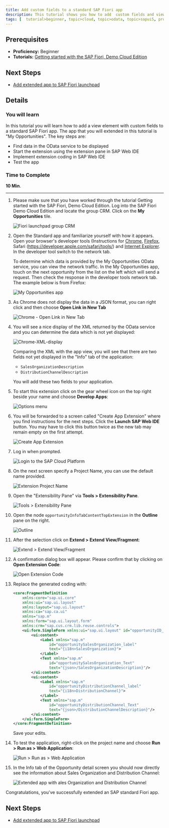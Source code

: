 ```yaml
---
title: Add custom fields to a standard SAP Fiori app
description: This tutorial shows you how to add  custom fields and view elements to a standard SAP Fiori app.
tags: [  tutorial>beginner, topic>cloud, topic>odata, topic>sapui5, products>sap-web-ide ]
---
```

## Prerequisites  
 - **Proficiency:** Beginner
 - **Tutorials:** [Getting started with the SAP Fiori, Demo Cloud Edition](http://www.sap.com/developer/tutorials/hcp-fiori-cloud-edition-start.html)

## Next Steps
 - [Add extended app to SAP Fiori launchpad](http://www.sap.com/developer/tutorials/hcp-fiori-cloud-edition-launchpad.html)

## Details
### You will learn  
In this tutorial you will learn how to add a view element with custom fields to a standard SAP Fiori app. The app that you will extended in this tutorial is "My Opportunities". The key steps are:

- Find data in the OData service to be displayed
- Start the extension using the extension pane in SAP Web IDE 
- Implement extension coding in SAP Web IDE
- Test the app

### Time to Complete
**10 Min**.

---

1. Please make sure that you have worked through the tutorial Getting started with the SAP Fiori, Demo Cloud Edition. Log into the SAP Fiori Demo Cloud Edition and locate the group CRM. Click on the **My Opportunities** tile.

    ![Fiori launchpad group CRM](6.png)

2. Open the Standard app and familiarize yourself with how it appears. Open your browser's developer tools (Instructions for [Chrome](https://developer.chrome.com/devtools), [Firefox](https://developer.mozilla.org/en-US/docs/Tools/Network_Monitor#Opening_the_Network_Monitor), Safari (https://developer.apple.com/safari/tools/) and [Internet Explorer](https://msdn.microsoft.com/en-us/library/gg589507.aspx). In the developer tool switch to the network tab. 

    To determine which data is provided by the My Opportunities OData service, you can view the network traffic. In the My Opportunities app, touch on the next opportunity from the list on the left which will send a request. Then check the response in the developer tools network tab. The example below is from Firefox:

    ![My Opportunities app](7.png)

3. As Chrome does not display the data in a JSON format, you can right click and then choose **Open Link in New Tab**

    ![Chrome - Open Link in New Tab](chrome-open-new-tab.png)

4. You will see a nice display of the XML returned by the OData service and you can determine the data which is not yet displayed:

    ![Chrome-XML-display](Chrome-XML-display.png)

    Comparing the XML with the app view, you will see that there are two fields not yet displayed in the "Info" tab of the application:

    - `SalesOrganizationDescription`
    - `DistributionChannelDescription`
    
    You will add these two fields to your application. 
    
5. To start this extension click on the gear wheel icon on the top right beside your name and choose **Develop Apps**:

    ![Options menu](8.png)

6. You will be forwarded to a screen called "Create App Extension" where you find instructions for the next steps. Click the **Launch SAP Web IDE** button. You may have to click this button twice as the new tab may remain empty on the first attempt.

    ![Create App Extension](9.png)

7. Log in when prompted.

    ![Login to the SAP Cloud Platform](10.png)

8. On the next screen specify a Project Name, you can use the default name provided.

    ![Extension Project Name](11.png)

10. Open the "Extensibility Pane" via **Tools > Extensibility Pane**.

    ![Tools > Extensibility Pane](12.png)

11. Open the node `opportunityInfoTabContentTopExtension` in the **Outline** pane on the right.

    ![Outline](13.png)

12. After the selection click on **Extend > Extend View/Fragment**:

    ![Extend > Extend View/Fragment](14.png)

13. A confirmation dialog box will appear. Please confirm that by clicking on **Open Extension Code**:

    ![Open Extension Code](15.png)

14. Replace the generated coding with:

    ```xml
	<core:FragmentDefinition 
		xmlns:core="sap.ui.core" 
		xmlns:ui="sap.ui.layout" 
		xmlns:layout="sap.ui.layout" 
		xmlns:ca="sap.ca.ui" 
		xmlns="sap.m"
        xmlns:form="sap.ui.layout.form" 
        xmlns:crm="sap.cus.crm.lib.reuse.controls">
		<ui:form.SimpleForm xmlns:ui="sap.ui.layout" id="opportunityID_form_clone">
			<ui:content>
				<Label xmlns="sap.m" 
					id="opportunitySalesOrganization_label" 
					text="{i18n>SalesOrganization}">
				</Label>
				<Text xmlns="sap.m" 
					id="opportunitySalesOrganization_Text" 
					text="{json>/SalesOrganizationDescription}"/>
			</ui:content>
			<ui:content>
				<Label xmlns="sap.m" 
					id="opportunityDistributionChannel_label"
					text="{i18n>DistributionChannel}">
				</Label>
				<Text xmlns="sap.m" 
					id="opportunityDistributionChannel_Text" 
					text="{json>/DistributionChannelDescription}"/>
			</ui:content>
		</ui:form.SimpleForm>
	</core:FragmentDefinition>
	```

    Save your edits. 
    
15. To test the application, right-click on the project name and choose **Run > Run as > Web Application**:

    ![Run > Run as > Web Application](16.png)

16. In the Info tab of the Opportunity detail screen you should now directly see the information about Sales Organization and Distribution Channel:

    ![Extended app with ales Organization and Distribution Channel](17.png)

Congratulations, you've successfully extended an SAP standard Fiori app.

## Next Steps
 - [Add extended app to SAP Fiori launchpad](http://www.sap.com/developer/tutorials/hcp-fiori-cloud-edition-launchpad.html)
